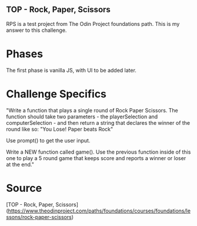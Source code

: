 ## TOP - Rock, Paper, Scissors

RPS is a test project from The Odin Project foundations path. This is my answer to this challenge.

# Phases

The first phase is vanilla JS, with UI to be added later.

# Challenge Specifics

"Write a function that plays a single round of Rock Paper Scissors. The function should take two parameters - the playerSelection and computerSelection - and then return a string that declares the winner of the round like so: "You Lose! Paper beats Rock"

Use prompt() to get the user input.

Write a NEW function called game(). Use the previous function inside of this one to play a 5 round game that keeps score and reports a winner or loser at the end."

# Source

[TOP - Rock, Paper, Scissors] (https://www.theodinproject.com/paths/foundations/courses/foundations/lessons/rock-paper-scissors)
